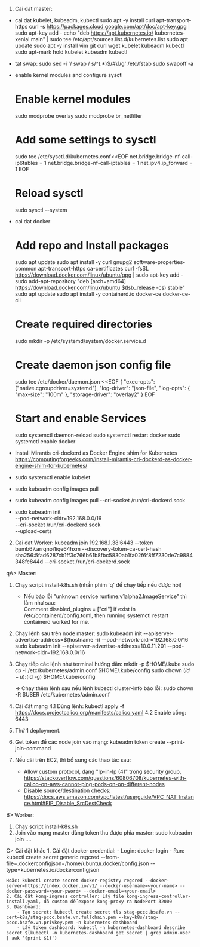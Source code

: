 1. Cai dat master: 
+ cai dat kubelet, kubeadm, kubectl 
  sudo apt -y install curl apt-transport-https
  curl -s https://packages.cloud.google.com/apt/doc/apt-key.gpg | sudo apt-key add -
  echo "deb https://apt.kubernetes.io/ kubernetes-xenial main" | sudo tee /etc/apt/sources.list.d/kubernetes.list
  sudo apt update
  sudo apt -y install vim git curl wget kubelet kubeadm kubectl
  sudo apt-mark hold kubelet kubeadm kubectl

+ tat swap:
  sudo sed -i '/ swap / s/^\(.*\)$/#\1/g' /etc/fstab
  sudo swapoff -a
+ enable kernel modules and configure sysctl
  # Enable kernel modules
  sudo modprobe overlay
  sudo modprobe br_netfilter

  # Add some settings to sysctl
  sudo tee /etc/sysctl.d/kubernetes.conf<<EOF
  net.bridge.bridge-nf-call-ip6tables = 1
  net.bridge.bridge-nf-call-iptables = 1
  net.ipv4.ip_forward = 1
  EOF

  # Reload sysctl
  sudo sysctl --system
+ cai dat docker 
  # Add repo and Install packages
  sudo apt update
  sudo apt install -y curl gnupg2 software-properties-common apt-transport-https ca-certificates
  curl -fsSL https://download.docker.com/linux/ubuntu/gpg | sudo apt-key add -
  sudo add-apt-repository "deb [arch=amd64] https://download.docker.com/linux/ubuntu $(lsb_release -cs) stable"
  sudo apt update
  sudo apt install -y containerd.io docker-ce docker-ce-cli

  # Create required directories
  sudo mkdir -p /etc/systemd/system/docker.service.d

  # Create daemon json config file
  sudo tee /etc/docker/daemon.json <<EOF
  {
    "exec-opts": ["native.cgroupdriver=systemd"],
    "log-driver": "json-file",
    "log-opts": {
      "max-size": "100m"
    },
    "storage-driver": "overlay2"
  }
  EOF

  # Start and enable Services
  sudo systemctl daemon-reload 
  sudo systemctl restart docker
  sudo systemctl enable docker
+ Install Mirantis cri-dockerd as Docker Engine shim for Kubernetes
   https://computingforgeeks.com/install-mirantis-cri-dockerd-as-docker-engine-shim-for-kubernetes/
+ sudo systemctl enable kubelet
+ sudo kubeadm config images pull
+ sudo kubeadm config images pull --cri-socket /run/cri-dockerd.sock
+ sudo kubeadm init \
  --pod-network-cidr=192.168.0.0/16 \
  --cri-socket /run/cri-dockerd.sock  \
  --upload-certs
2. Cai dat Worker:
    kubeadm join 192.168.1.38:6443 --token bumb67.arrqnoi1iqe64hxm --discovery-token-ca-cert-hash sha256:5fad6287cb1ff3c766b61b8fbc5830ab1fa02f6f8ff7230de7c9884348fc844d --cri-socket /run/cri-dockerd.sock 
  
qA> Master:
1. Chạy script install-k8s.sh (nhấn phím 'q' để chạy tiếp nếu được hỏi)
	- Nếu báo lỗi "unknown service runtime.v1alpha2.ImageService" thì làm như sau:		
	Comment disabled_plugins = ["cri"] if exist in /etc/containerd/config.toml, then running systemctl restart containerd worked for me.	
2. Chạy lệnh sau trên node master:
	sudo kubeadm init --apiserver-advertise-address=$(hostname -i) --pod-network-cidr=192.168.0.0/16 
	sudo kubeadm init --apiserver-advertise-address=10.0.11.201 --pod-network-cidr=192.168.0.0/16 
3. Chạy tiếp các lệnh như terminal hướng dẫn:
		mkdir -p $HOME/.kube
		sudo cp -i /etc/kubernetes/admin.conf $HOME/.kube/config
		sudo chown $(id -u):$(id -g) $HOME/.kube/config

	-> Chạy thêm lệnh sau nếu lệnh kubectl cluster-info báo lỗi: sudo chown -R $USER  /etc/kubernetes/admin.conf
	
4. Cài đặt mạng
	4.1 Dùng lệnh: kubectl apply -f https://docs.projectcalico.org/manifests/calico.yaml
	4.2 Enable cổng: 6443
5. Thử 1 deployment.
6. Get token để các node join vào mạng:
	kubeadm token create --print-join-command
7. Nếu cài trên EC2, thì bổ sung các thao tác sau:
	- Allow custom protocol, dạng "Ip-in-Ip (4)" trong security group, https://stackoverflow.com/questions/60806708/kubernetes-with-calico-on-aws-cannot-ping-pods-on-on-different-nodes
	- Disable source/destination checks: https://docs.aws.amazon.com/vpc/latest/userguide/VPC_NAT_Instance.html#EIP_Disable_SrcDestCheck
	
B> Worker:
1. Chạy script install-k8s.sh
2. Join vào mạng master dùng token thu được phía master: sudo kubeadm join ....

C> Cài đặt khác
	1. Cài đặt docker credential:
		- Login: docker login
		- Run: kubectl create secret generic regcred --from-file=.dockerconfigjson=/home/ubuntu/.docker/config.json --type=kubernetes.io/dockerconfigjson
	
	Hoặc: kubectl create secret docker-registry regcred --docker-server=https://index.docker.io/v1/ --docker-username=<your-name> --docker-password=<your-pword> --docker-email=<your-email>
	2. Cài đặt kong-ingress controller: Lấy file kong-ingress-controller-install.yaml, đã custom để expose kong-proxy ra NodePort 32000
	3. Dashboard:
		- Tạo secret: kubectl create secret tls stag-pccc.bsafe.vn --cert=k8s/stag-pccc.bsafe.vn.fullchain.pem --key=k8s/stag-pccc.bsafe.vn.privkey.pem -n kubernetes-dashboard
		- Lấy token dashboard: kubectl -n kubernetes-dashboard describe secret $(kubectl -n kubernetes-dashboard get secret | grep admin-user | awk '{print $1}')



